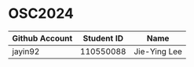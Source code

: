 # OSC2024

| Github Account | Student ID | Name          |
|----------------|------------|---------------|
| jayin92        | 110550088  | Jie-Ying Lee  |

